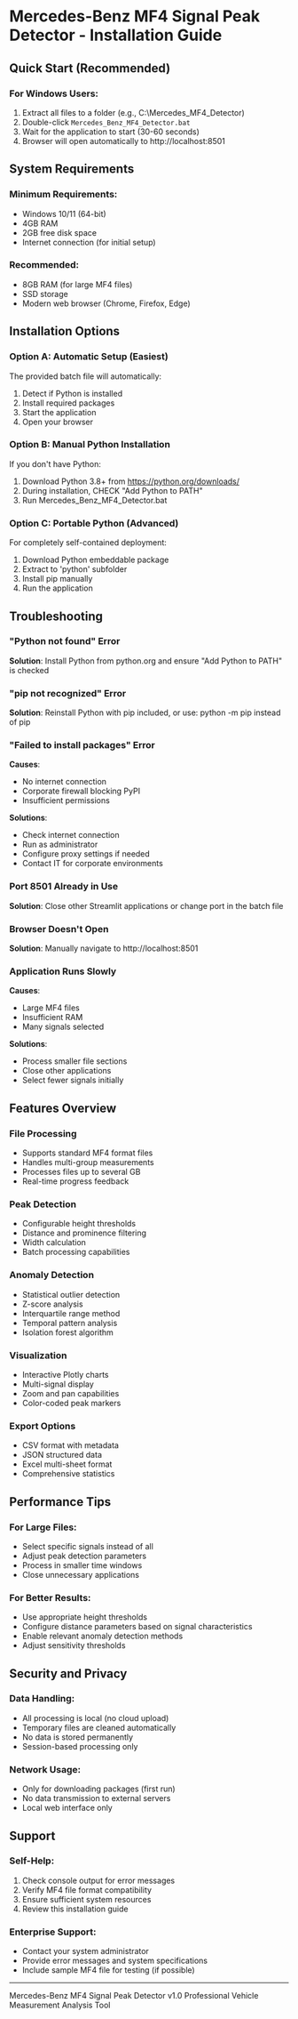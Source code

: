 # Mercedes-Benz MF4 Signal Peak Detector - Installation Guide

## Quick Start (Recommended)

### For Windows Users:
1. Extract all files to a folder (e.g., C:\Mercedes_MF4_Detector)
2. Double-click `Mercedes_Benz_MF4_Detector.bat`
3. Wait for the application to start (30-60 seconds)
4. Browser will open automatically to http://localhost:8501

## System Requirements

### Minimum Requirements:
- Windows 10/11 (64-bit)
- 4GB RAM
- 2GB free disk space
- Internet connection (for initial setup)

### Recommended:
- 8GB RAM (for large MF4 files)
- SSD storage
- Modern web browser (Chrome, Firefox, Edge)

## Installation Options

### Option A: Automatic Setup (Easiest)
The provided batch file will automatically:
1. Detect if Python is installed
2. Install required packages
3. Start the application
4. Open your browser

### Option B: Manual Python Installation
If you don't have Python:
1. Download Python 3.8+ from https://python.org/downloads/
2. During installation, CHECK "Add Python to PATH"
3. Run Mercedes_Benz_MF4_Detector.bat

### Option C: Portable Python (Advanced)
For completely self-contained deployment:
1. Download Python embeddable package
2. Extract to 'python' subfolder
3. Install pip manually
4. Run the application

## Troubleshooting

### "Python not found" Error
**Solution**: Install Python from python.org and ensure "Add Python to PATH" is checked

### "pip not recognized" Error
**Solution**: Reinstall Python with pip included, or use: python -m pip instead of pip

### "Failed to install packages" Error
**Causes**:
- No internet connection
- Corporate firewall blocking PyPI
- Insufficient permissions

**Solutions**:
- Check internet connection
- Run as administrator
- Configure proxy settings if needed
- Contact IT for corporate environments

### Port 8501 Already in Use
**Solution**: Close other Streamlit applications or change port in the batch file

### Browser Doesn't Open
**Solution**: Manually navigate to http://localhost:8501

### Application Runs Slowly
**Causes**:
- Large MF4 files
- Insufficient RAM
- Many signals selected

**Solutions**:
- Process smaller file sections
- Close other applications
- Select fewer signals initially

## Features Overview

### File Processing
- Supports standard MF4 format files
- Handles multi-group measurements
- Processes files up to several GB
- Real-time progress feedback

### Peak Detection
- Configurable height thresholds
- Distance and prominence filtering
- Width calculation
- Batch processing capabilities

### Anomaly Detection
- Statistical outlier detection
- Z-score analysis
- Interquartile range method
- Temporal pattern analysis
- Isolation forest algorithm

### Visualization
- Interactive Plotly charts
- Multi-signal display
- Zoom and pan capabilities
- Color-coded peak markers

### Export Options
- CSV format with metadata
- JSON structured data
- Excel multi-sheet format
- Comprehensive statistics

## Performance Tips

### For Large Files:
- Select specific signals instead of all
- Adjust peak detection parameters
- Process in smaller time windows
- Close unnecessary applications

### For Better Results:
- Use appropriate height thresholds
- Configure distance parameters based on signal characteristics
- Enable relevant anomaly detection methods
- Adjust sensitivity thresholds

## Security and Privacy

### Data Handling:
- All processing is local (no cloud upload)
- Temporary files are cleaned automatically
- No data is stored permanently
- Session-based processing only

### Network Usage:
- Only for downloading packages (first run)
- No data transmission to external servers
- Local web interface only

## Support

### Self-Help:
1. Check console output for error messages
2. Verify MF4 file format compatibility
3. Ensure sufficient system resources
4. Review this installation guide

### Enterprise Support:
- Contact your system administrator
- Provide error messages and system specifications
- Include sample MF4 file for testing (if possible)

---

Mercedes-Benz MF4 Signal Peak Detector v1.0
Professional Vehicle Measurement Analysis Tool
